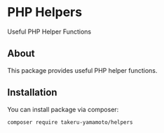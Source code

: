 # PHP Helpers

Useful PHP Helper Functions

## About

This package provides useful PHP helper functions.

## Installation

You can install package via composer:

```
composer require takeru-yamamoto/helpers
```
